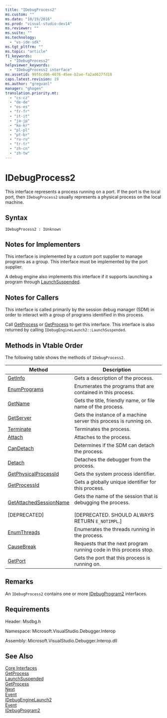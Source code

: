 ```yaml
---
title: "IDebugProcess2"
ms.custom: ""
ms.date: "10/19/2016"
ms.prod: "visual-studio-dev14"
ms.reviewer: ""
ms.suite: ""
ms.technology: 
  - "vs-ide-sdk"
ms.tgt_pltfrm: ""
ms.topic: "article"
f1_keywords: 
  - "IDebugProcess2"
helpviewer_keywords: 
  - "IDebugProcess2 interface"
ms.assetid: 99f6cd06-4076-45ee-b2ae-fa2ad627fd18
caps.latest.revision: 19
ms.author: "gregvanl"
manager: "ghogen"
translation.priority.mt: 
  - "cs-cz"
  - "de-de"
  - "es-es"
  - "fr-fr"
  - "it-it"
  - "ja-jp"
  - "ko-kr"
  - "pl-pl"
  - "pt-br"
  - "ru-ru"
  - "tr-tr"
  - "zh-cn"
  - "zh-tw"
---
```

# IDebugProcess2
This interface represents a process running on a port. If the port is the local port, then `IDebugProcess2` usually represents a physical process on the local machine.  
  
## Syntax  
  
```  
IDebugProcess2 : IUnknown  
```  
  
## Notes for Implementers  
 This interface is implemented by a custom port supplier to manage programs as a group. This interface must be implemented by the port supplier.  
  
 A debug engine also implements this interface if it supports launching a program through [LaunchSuspended](../extensibility-debugger-reference/idebugenginelaunch2--launchsuspended.md).  
  
## Notes for Callers  
 This interface is called primarily by the session debug manager (SDM) in order to interact with a group of programs identified in this process.  
  
 Call [GetProcess](../extensibility-debugger-reference/idebugprogram2--getprocess.md) or [GetProcess](../extensibility-debugger-reference/idebugport2--getprocess.md) to get this interface. This interface is also returned by calling `IDebugEngineLaunch2::LaunchSuspended`.  
  
## Methods in Vtable Order  
 The following table shows the methods of `IDebugProcess2`.  
  
|Method|Description|  
|------------|-----------------|  
|[GetInfo](../extensibility-debugger-reference/idebugprocess2--getinfo.md)|Gets a description of the process.|  
|[EnumPrograms](../extensibility-debugger-reference/idebugprocess2--enumprograms.md)|Enumerates the programs that are contained in this process.|  
|[GetName](../extensibility-debugger-reference/idebugprocess2--getname.md)|Gets the title, friendly name, or file name of the process.|  
|[GetServer](../extensibility-debugger-reference/idebugprocess2--getserver.md)|Gets the instance of a machine server this process is running on.|  
|[Terminate](../extensibility-debugger-reference/idebugprocess2--terminate.md)|Terminates the process.|  
|[Attach](../extensibility-debugger-reference/idebugprocess2--attach.md)|Attaches to the process.|  
|[CanDetach](../extensibility-debugger-reference/idebugprocess2--candetach.md)|Determines if the SDM can detach the process.|  
|[Detach](../extensibility-debugger-reference/idebugprocess2--detach.md)|Detaches the debugger from the process.|  
|[GetPhysicalProcessId](../extensibility-debugger-reference/idebugprocess2--getphysicalprocessid.md)|Gets the system process identifier.|  
|[GetProcessId](../extensibility-debugger-reference/idebugprocess2--getprocessid.md)|Gets a globally unique identifier for this process.|  
|[GetAttachedSessionName](../extensibility-debugger-reference/idebugprocess2--getattachedsessionname.md)<br /><br /> [DEPRECATED]|Gets the name of the session that is debugging the process.<br /><br /> [DEPRECATED. SHOULD ALWAYS RETURN `E_NOTIMPL`.]|  
|[EnumThreads](../extensibility-debugger-reference/idebugprocess2--enumthreads.md)|Enumerates the threads running in the process.|  
|[CauseBreak](../extensibility-debugger-reference/idebugprocess2--causebreak.md)|Requests that the next program running code in this process stop.|  
|[GetPort](../extensibility-debugger-reference/idebugprocess2--getport.md)|Gets the port that this process is running on.|  
  
## Remarks  
 An `IDebugProcess2` contains one or more [IDebugProgram2](../extensibility-debugger-reference/idebugprogram2.md) interfaces.  
  
## Requirements  
 Header: Msdbg.h  
  
 Namespace: Microsoft.VisualStudio.Debugger.Interop  
  
 Assembly: Microsoft.VisualStudio.Debugger.Interop.dll  
  
## See Also  
 [Core Interfaces](../extensibility-debugger-reference/core-interfaces.md)   
 [GetProcess](../extensibility-debugger-reference/idebugport2--getprocess.md)   
 [LaunchSuspended](../extensibility-debugger-reference/idebugenginelaunch2--launchsuspended.md)   
 [GetProcess](../extensibility-debugger-reference/idebugprogram2--getprocess.md)   
 [Next](../extensibility-debugger-reference/ienumdebugprocesses2--next.md)   
 [Event](../extensibility-debugger-reference/idebugportevents2--event.md)   
 [IDebugEngineLaunch2](../extensibility-debugger-reference/idebugenginelaunch2.md)   
 [Event](../extensibility-debugger-reference/idebugeventcallback2--event.md)   
 [IDebugProgram2](../extensibility-debugger-reference/idebugprogram2.md)